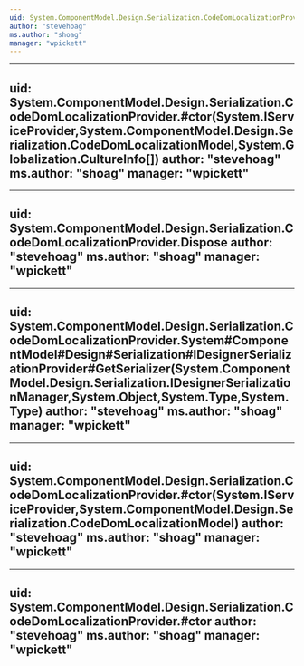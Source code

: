 ```yaml
---
uid: System.ComponentModel.Design.Serialization.CodeDomLocalizationProvider
author: "stevehoag"
ms.author: "shoag"
manager: "wpickett"
---
```


---
uid: System.ComponentModel.Design.Serialization.CodeDomLocalizationProvider.#ctor(System.IServiceProvider,System.ComponentModel.Design.Serialization.CodeDomLocalizationModel,System.Globalization.CultureInfo[])
author: "stevehoag"
ms.author: "shoag"
manager: "wpickett"
---

---
uid: System.ComponentModel.Design.Serialization.CodeDomLocalizationProvider.Dispose
author: "stevehoag"
ms.author: "shoag"
manager: "wpickett"
---

---
uid: System.ComponentModel.Design.Serialization.CodeDomLocalizationProvider.System#ComponentModel#Design#Serialization#IDesignerSerializationProvider#GetSerializer(System.ComponentModel.Design.Serialization.IDesignerSerializationManager,System.Object,System.Type,System.Type)
author: "stevehoag"
ms.author: "shoag"
manager: "wpickett"
---

---
uid: System.ComponentModel.Design.Serialization.CodeDomLocalizationProvider.#ctor(System.IServiceProvider,System.ComponentModel.Design.Serialization.CodeDomLocalizationModel)
author: "stevehoag"
ms.author: "shoag"
manager: "wpickett"
---

---
uid: System.ComponentModel.Design.Serialization.CodeDomLocalizationProvider.#ctor
author: "stevehoag"
ms.author: "shoag"
manager: "wpickett"
---
